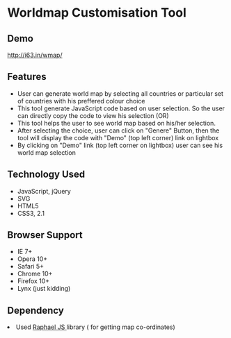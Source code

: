 Worldmap Customisation Tool
===========================
<h2> Demo</h2>
<a href="http://i63.in/wmap/"> http://i63.in/wmap/ </a>
<h2> Features </h2>
<ul>
  <li> User can generate world map by selecting all countries or particular set of countries with his preffered colour choice </li>
  <li> This tool generate JavaScript code based on user selection. So the user can directly copy the code to view his selection (OR) </li>
  <li> This tool helps the user to see world map based on his/her selection. </li>
  <li> After selecting the choice, user can click on "Genere" Button, then the tool will display the code with "Demo" (top left corner) link on lightbox </li>
  <li> By clicking on "Demo" link (top left corner on lightbox) user can see his world map selection </li> 
</ul>


<h2> Technology Used </h2>
<ul>
<li>JavaScript, jQuery</li>
<li>SVG</li>
<li>HTML5</li>
<li>CSS3, 2.1</li>
</ul>

<h2>
<a href="#browser-support" class="anchor" name="browser-support"><span class="octicon octicon-link"></span></a>Browser Support</h2>

<ul>
<li>IE 7+</li>
<li>Opera 10+</li>
<li>Safari 5+</li>
<li>Chrome 10+</li>
<li>Firefox 10+</li>
<li>Lynx (just kidding)</li>
</ul>


<h2> Dependency </h2>

<li> Used <a href="http://raphaeljs.com/">Raphael JS </a> library ( for getting map co-ordinates)</li>
